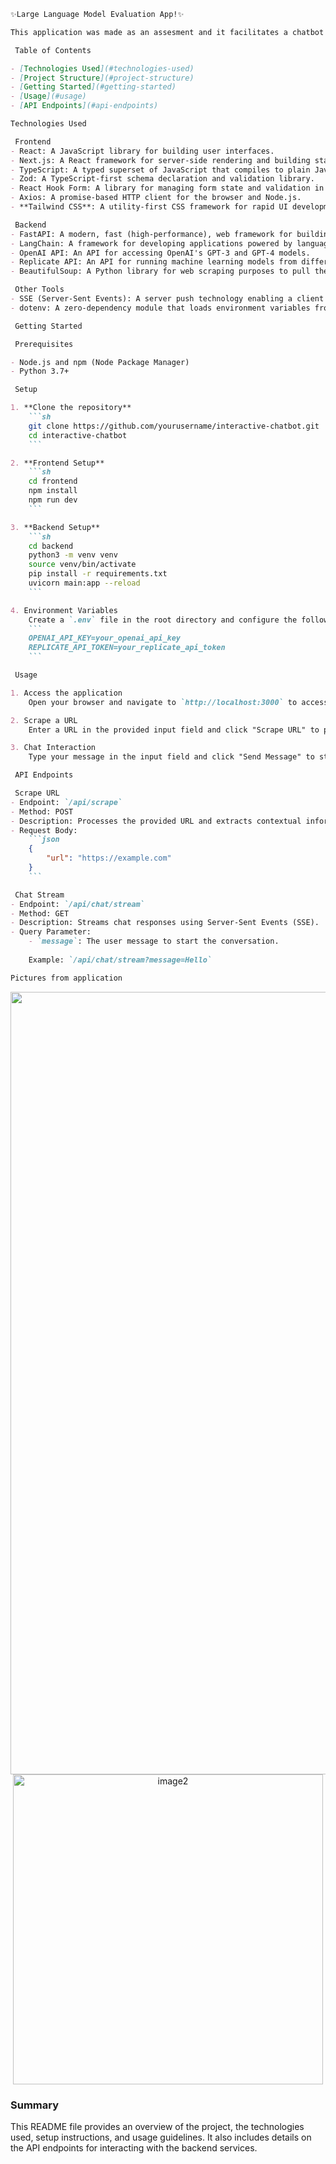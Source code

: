 ```markdown
✨Large Language Model Evaluation App!✨

This application was made as an assesment and it facilitates a chatbot by leveraging Next.js as the frontend and FastAPI as the backend, utilizing the power of LangChain for dynamic web interactions. It incorporates BeautifulSoup for web scraping to extract contextual information from provided URLs.

 Table of Contents

- [Technologies Used](#technologies-used)
- [Project Structure](#project-structure)
- [Getting Started](#getting-started)
- [Usage](#usage)
- [API Endpoints](#api-endpoints)

Technologies Used

 Frontend
- React: A JavaScript library for building user interfaces.
- Next.js: A React framework for server-side rendering and building static websites.
- TypeScript: A typed superset of JavaScript that compiles to plain JavaScript.
- Zod: A TypeScript-first schema declaration and validation library.
- React Hook Form: A library for managing form state and validation in React.
- Axios: A promise-based HTTP client for the browser and Node.js.
- **Tailwind CSS**: A utility-first CSS framework for rapid UI development.

 Backend
- FastAPI: A modern, fast (high-performance), web framework for building APIs with Python.
- LangChain: A framework for developing applications powered by language models.
- OpenAI API: An API for accessing OpenAI's GPT-3 and GPT-4 models.
- Replicate API: An API for running machine learning models from different providers.
- BeautifulSoup: A Python library for web scraping purposes to pull the data out of HTML and XML files.

 Other Tools
- SSE (Server-Sent Events): A server push technology enabling a client to receive automatic updates from a server via HTTP connection.
- dotenv: A zero-dependency module that loads environment variables from a `.env` file into `process.env`.

 Getting Started

 Prerequisites

- Node.js and npm (Node Package Manager)
- Python 3.7+

 Setup

1. **Clone the repository**
    ```sh
    git clone https://github.com/yourusername/interactive-chatbot.git
    cd interactive-chatbot
    ```

2. **Frontend Setup**
    ```sh
    cd frontend
    npm install
    npm run dev
    ```

3. **Backend Setup**
    ```sh
    cd backend
    python3 -m venv venv
    source venv/bin/activate
    pip install -r requirements.txt
    uvicorn main:app --reload
    ```

4. Environment Variables
    Create a `.env` file in the root directory and configure the following environment variables:
    ```
    OPENAI_API_KEY=your_openai_api_key
    REPLICATE_API_TOKEN=your_replicate_api_token
    ```

 Usage

1. Access the application
    Open your browser and navigate to `http://localhost:3000` to access the frontend interface.

2. Scrape a URL
    Enter a URL in the provided input field and click "Scrape URL" to process the URL.

3. Chat Interaction
    Type your message in the input field and click "Send Message" to start the conversation. The chatbot will provide responses based on the contextual information obtained from the scraped URL.

 API Endpoints

 Scrape URL
- Endpoint: `/api/scrape`
- Method: POST
- Description: Processes the provided URL and extracts contextual information for the chatbot using BeautifulSoup for web scraping.
- Request Body:
    ```json
    {
        "url": "https://example.com"
    }
    ```

 Chat Stream
- Endpoint: `/api/chat/stream`
- Method: GET
- Description: Streams chat responses using Server-Sent Events (SSE).
- Query Parameter:
    - `message`: The user message to start the conversation.
    
    Example: `/api/chat/stream?message=Hello`

Pictures from application
```
<p align="center">
  <img width="1252" alt="image" src="https://github.com/Farahzalsaf/Farahs-PwC-Assesment/assets/74122145/40ee3274-8f54-4148-bfc7-d4efce99fc50">

  <img width="496" alt="image2" src="https://github.com/Farahzalsaf/Farahs-PwC-Assesment/assets/74122145/4a3af7fe-2b69-47b4-99ed-7798349bb524">

</p>

### Summary

This README file provides an overview of the project, the technologies used, setup instructions, and usage guidelines. It also includes details on the API endpoints for interacting with the backend services.
